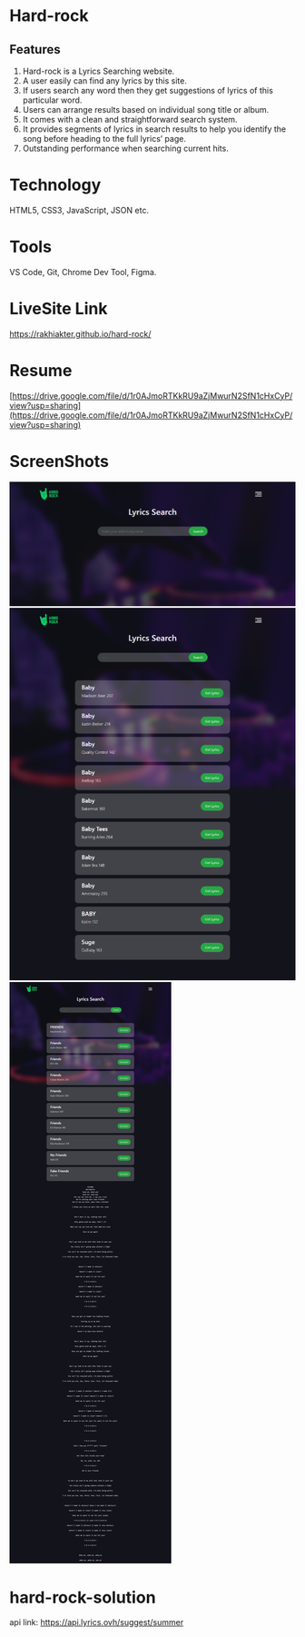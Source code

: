 # Hard-rock
## Features
1. Hard-rock is a Lyrics Searching website.
2. A user easily can find any lyrics by this site.
3. If users search any word then they get suggestions of lyrics of this particular word.
4. Users can arrange results based on individual song title or album.
5. It comes with a clean and straightforward search system.
6. It provides segments of lyrics in search results to help you identify the song before heading to the full lyrics’ page.
7. Outstanding performance when searching current hits.

# Technology
HTML5, CSS3, JavaScript, JSON etc.

# Tools
VS Code, Git, Chrome Dev Tool, Figma.

# LiveSite Link
https://rakhiakter.github.io/hard-rock/

# Resume

[https://drive.google.com/file/d/1r0AJmoRTKkRU9aZjMwurN2SfN1cHxCyP/view?usp=sharing](https://drive.google.com/file/d/1r0AJmoRTKkRU9aZjMwurN2SfN1cHxCyP/view?usp=sharing)

# ScreenShots
![Home](home.png)
![Title](title.png)
![Lyrics](lyrics.png)


# hard-rock-solution
api link: https://api.lyrics.ovh/suggest/summer
